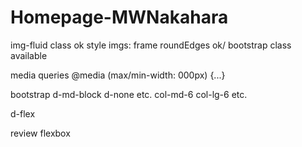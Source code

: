 # Homepage-MWNakahara

img-fluid class ok
style imgs: frame roundEdges ok/ bootstrap class available

media queries
@media (max/min-width: 000px) {...}

bootstrap
d-md-block d-none etc.
col-md-6 col-lg-6 etc.

d-flex

review flexbox
